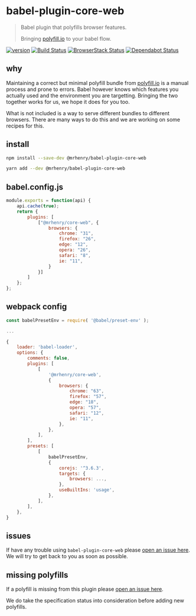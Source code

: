 # babel-plugin-core-web

> Babel plugin that polyfills browser features.
>
> Bringing [polyfill.io](https://polyfill.io/v3/) to your babel flow.

[![version](https://img.shields.io/npm/v/@mrhenry/babel-plugin-core-web.svg)](https://www.npmjs.com/package/@mrhenry/babel-plugin-core-web) [![Build Status](https://travis-ci.com/mrhenry/core-web.svg?branch=master)](https://travis-ci.com/mrhenry/core-web) [![BrowserStack Status](https://automate.browserstack.com/badge.svg?badge_key=MkE1NFM0ZkZESGg1VkNVd0htbm1BSTNFNjJHUGRhSjlEcU1PQ0JOMVVLOD0tLUVQMFpFUWIxTCtJWUtKYkFXYnN3OGc9PQ==--e6f705c0dc92b0ed20bd3a64df779e846f1ceeda)](https://automate.browserstack.com/public-build/MkE1NFM0ZkZESGg1VkNVd0htbm1BSTNFNjJHUGRhSjlEcU1PQ0JOMVVLOD0tLUVQMFpFUWIxTCtJWUtKYkFXYnN3OGc9PQ==--e6f705c0dc92b0ed20bd3a64df779e846f1ceeda) [![Dependabot Status](https://api.dependabot.com/badges/status?host=github&repo=mrhenry/core-web)](https://dependabot.com)


## why

Maintaining a correct but minimal polyfill bundle from [polyfill.io](https://polyfill.io/v3/) is a manual process and prone to errors. Babel however knows which features you actually used and the environment you are targetting. Bringing the two together works for us, we hope it does for you too.

What is not included is a way to serve different bundles to different browsers. There are many ways to do this and we are working on some recipes for this.


## install

```sh
npm install --save-dev @mrhenry/babel-plugin-core-web
```

```sh
yarn add --dev @mrhenry/babel-plugin-core-web
```


## babel.config.js

```js
module.exports = function(api) {
	api.cache(true);
	return {
		plugins: [
			["@mrhenry/core-web", {
				browsers: {
					chrome: "31",
					firefox: "26",
					edge: "12",
					opera: "26",
					safari: "8",
					ie: "11",
				}
			}]
		]
	};
};
```


## webpack config

```js
const babelPresetEnv = require( '@babel/preset-env' );

...

{
	loader: 'babel-loader',
	options: {
		comments: false,
		plugins: [
			[
				'@mrhenry/core-web',
				{
					browsers: {
						chrome: "63",
						firefox: "57",
						edge: "18",
						opera: "57",
						safari: "12",
						ie: "11",
					},
				},
			],
		],
		presets: [
			[
				babelPresetEnv,
				{
					corejs: '^3.6.3',
					targets: {
						browsers: ...,
					},
					useBuiltIns: 'usage',
				},
			],
		],
	},
}
```


## issues

If have any trouble using `babel-plugin-core-web` please [open an issue here](https://github.com/mrhenry/core-web/issues/new?assignees=&labels=bug&template=report-a-bug.md&title=). We will try to get back to you as soon as possible.


## missing polyfills

If a polyfill is missing from this plugin please [open an issue here](https://github.com/mrhenry/core-web/issues/new?assignees=&labels=missing-polyfill&template=request-a-polyfill.md&title=).

We do take the specification status into consideration before adding new polyfills.
